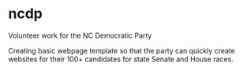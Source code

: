 # ncdp
Volunteer work for the NC Democratic Party

Creating basic webpage template so that the party can quickly create websites for their 100+ candidates for state Senate and House races.
